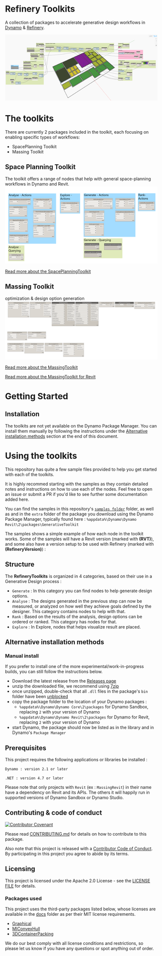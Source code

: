 # Refinery Toolkits

A collection of packages to accelerate generative design workflows in [Dynamo](http://www.dynamobim.org) & [Refinery](https://www.autodesk.com/solutions/refinery-beta).

![Space Planning Toolkit floorplan layout](samples/SpacePlanning/SpacePlanningToolkit_floorplan_layout.png)


# The toolkits
There are currently 2 packages included in the toolkit, each focusing on enabling specific types of workflows:
- SpacePlanning Toolkit
- Massing Toolkit

## Space Planning Toolkit
The toolkit offers a range of nodes that help with general space-planning workflows in Dynamo and Revit.  
![Space Planning Toolkit package nodes](docs/images/SpacePlanningToolkit.png)

[Read more about the SpacePlanningToolkit](src/SpacePlanning)

## Massing Toolkit
optimization & design option generation
![Massing Toolkit package nodes](docs/images/MassingToolkit.png)

[Read more about the MassingToolkit](src/MassingSandbox)

[Read more about the MassingToolkit for Revit](src/MassingRevit)

# Getting Started

## Installation
The toolkits are not yet available on the Dynamo Package Manager. You can install them manually by following the instructions under the [Alternative installation methods](#alternative-installation-methods) section at the end of this document. 

# Using the toolkits
This repository has quite a few sample files provided to help you get started with each of the toolkits. 

It is highly recommed starting with the samples as they contain detailed notes and instructions on how to use each of the nodes. 
Feel free to open an issue or submit a PR if you'd like to see further some documentation added here.

You can find the samples in this repository's [`samples folder`](https://github.com/DynamoDS/RefineryToolkits/tree/master/samples) folder, as well as and in the `extra` folder of the package you download using the Dynamo Package Manager, typically found here : `%appdata%\Dynamo\Dynamo Revit\2\packages\GenerativeToolkit`

The samples shows a simple example of how each node in the toolkit works. Some of the samples will have a Revit version (marked with __(RVT)__), and some also have a version setup to be used with Refinery (marked with __(RefineryVersion)__) :

## Structure
The __RefineryToolkits__ is organized in 4 categories, based on their use in a Generative Design process :
- `Generate` : In this category you can find nodes to help generate design options.
- `Analyse` : The designs generated in the previous step can now be measured, or analyzed on how well they achieve goals defined by the designer. This category contains nodes to help with that.
- `Rank` : Based on the results of the analysis, design options can be ordered or ranked. This category has nodes for that.
- `Explore` : In Explore, nodes that helps visualize result are placed. 


## Alternative installation methods

### Manual install
If you prefer to install one of the more experimental/work-in-progress builds, you can still follow the instructions below.

- Download the latest release from the [Releases page](https://github.com/DynamoDS/RefineryToolkits/releases)
- unzip the downloaded file, we recommend using [7zip](https://www.7-zip.org/download.html)
- once unzipped, double-check that all `.dll` files in the package's `bin` folder have been [unblocked](https://blogs.msdn.microsoft.com/delay/p/unblockingdownloadedfile/)
- copy the package folder to the location of your Dynamo packages  :
    - `%appdata%\Dynamo\Dynamo Core\2\packages` for Dynamo Sandbox, replacing `2` with your version of Dynamo
    - `%appdata%\Dynamo\Dynamo Revit\2\packages` for Dynamo for Revit, replacing `2` with your version of Dynamo
- start Dynamo, the package should now be listed as in the library and in Dynamo's `Package Manager`


## Prerequisites

This project requires the following applications or libraries be installed :

```
Dynamo : version 2.1 or later
```
```
.NET : version 4.7 or later
```

Please note that only projects with `Revit` (ex : `MassingRevit`) in their name have a dependency on Revit and its APIs. The others it will happily run in supported versions of Dynamo Sandbox or Dynamo Studio.

## Contributing & code of conduct
[![Contributor Covenant](https://img.shields.io/badge/Contributor%20Covenant-v1.4%20adopted-ff69b4.svg)](docs/CODE_OF_CONDUCT.md)

Please read [CONTRIBUTING.md](https://github.com/DynamoDS/RefineryToolkits/tree/master/docs/CONTRIBUTING.md) for details on how to contribute to this package.

Also note that this project is released with a [Contributor Code of Conduct](https://github.com/DynamoDS/RefineryToolkits/tree/master/docs/CODE_OF_CONDUCT.md). By participating in this project you agree to abide by its terms.

## Licensing

This project is licensed under the Apache 2.0 License - see the [LICENSE FILE](https://github.com/DynamoDS/RefineryToolkits/tree/master/LICENSE) for details.

### Packages used

This project uses the third-party packages listed below, whose licenses are available in the [docs](https://github.com/DynamoDS/RefineryToolkits/tree/master/docs) folder as per their MIT license requirements.

- [Graphical](https://github.com/alvpickmans/Graphical)
- [MIConvexHull](https://github.com/DesignEngrLab/MIConvexHull)
- [3DContainerPacking](https://github.com/davidmchapman/3DContainerPacking)

We do our best comply with all license conditions and restrictions, so please let us know if you have any questions or spot anything out of order.

